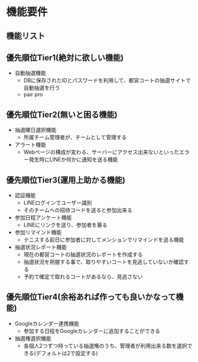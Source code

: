 # 機能要件

## 機能リスト

## 優先順位Tier1(絶対に欲しい機能)

- 自動抽選機能
    - DBに保存されたIDとパスワードを利用して、都営コートの抽選サイトで自動抽選を行う
    - pair pro

## 優先順位Tier2(無いと困る機能)

- 抽選曜日選択機能
    - 所属チーム管理者が、チームとして管理する
- アラート機能
    - Webページの構成が変わる、サーバーにアクセス出来ないといったエラー発生時にLINEか何かに通知を送る機能

## 優先順位Tier3(運用上助かる機能)

- 認証機能
    - LINEログインでユーザー識別
    - そのチームへの招待コードを送ると参加出来る
- 参加日程アンケート機能
    - LINEにリンクを送り、参加者を募る
- 参加リマインド機能
    - テニスする前日に参加者に対してメンションでリマインドを送る機能
- 抽選状況レポート機能
    - 現在の都営コートの抽選状況のレポートを作成する
    - 抽選状況を把握する事で、取りやすいコートを見逃していないか確認する
    - 予約で確定で取れるコートがあるなら、見逃さない

## 優先順位Tier4(余裕あれば作っても良いかなって機能)

- Googleカレンダー連携機能
    - 参加する日程をGoogleカレンダーに追加することができる
- 抽選権選択機能
    - 各個人2つずつ持っている抽選権のうち、管理者が利用出来る数を選択できる(デフォルトは2で設定する)